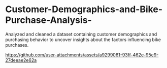 # Customer-Demographics-and-Bike-Purchase-Analysis-

Analyzed and cleaned a dataset containing customer demographics and purchasing behavior to uncover insights about the factors influencing bike purchases. 

https://github.com/user-attachments/assets/a9299061-93ff-462e-95e9-27deeae2e62a

